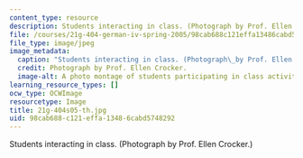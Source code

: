 ```yaml
---
content_type: resource
description: Students interacting in class. (Photograph by Prof. Ellen Crocker.)
file: /courses/21g-404-german-iv-spring-2005/98cab688c121effa13486cabd5748292_21g-404s05-th.jpg
file_type: image/jpeg
image_metadata:
  caption: "Students interacting in class. (Photograph\_by Prof. Ellen Crocker.)"
  credit: Photograph by Prof. Ellen Crocker.
  image-alt: A photo montage of students participating in class activities.
learning_resource_types: []
ocw_type: OCWImage
resourcetype: Image
title: 21g-404s05-th.jpg
uid: 98cab688-c121-effa-1348-6cabd5748292
---
```

Students interacting in class. (Photograph by Prof. Ellen Crocker.)

